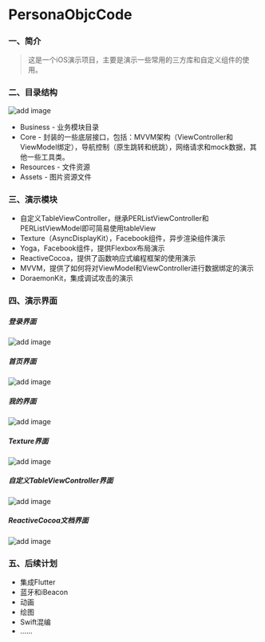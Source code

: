 # PersonaObjcCode


### 一、简介

> 这是一个iOS演示项目，主要是演示一些常用的三方库和自定义组件的使用。

### 二、目录结构

![add image](https://github.com/ZhouShisong/PersonaObjcCode/raw/master/DemonstrationImage/demonstration_structure.png)

* Business - 业务模块目录
* Core - 封装的一些底层接口，包括：MVVM架构（ViewController和ViewModel绑定），导航控制（原生跳转和统跳），网络请求和mock数据，其他一些工具类。
* Resources - 文件资源
* Assets - 图片资源文件

### 三、演示模块

* 自定义TableViewController，继承PERListViewController和PERListViewModel即可简易使用tableView
* Texture（AsyncDisplayKit），Facebook组件，异步渲染组件演示
* Yoga，Facebook组件，提供Flexbox布局演示
* ReactiveCocoa，提供了函数响应式编程框架的使用演示
* MVVM，提供了如何将对ViewModel和ViewController进行数据绑定的演示
* DoraemonKit，集成调试攻击的演示

### 四、演示界面

##### 登录界面

![add image](https://github.com/ZhouShisong/PersonaObjcCode/raw/master/DemonstrationImage/demonstration_1.png)

##### 首页界面

![add image](https://github.com/ZhouShisong/PersonaObjcCode/raw/master/DemonstrationImage/demonstration_2.png)

##### 我的界面

![add image](https://github.com/ZhouShisong/PersonaObjcCode/raw/master/DemonstrationImage/demonstration_3.png)

##### Texture界面

![add image](https://github.com/ZhouShisong/PersonaObjcCode/raw/master/DemonstrationImage/demonstration_4.png)

##### 自定义TableViewController界面

![add image](https://github.com/ZhouShisong/PersonaObjcCode/raw/master/DemonstrationImage/demonstration_5.png)

##### ReactiveCocoa文档界面

![add image](https://github.com/ZhouShisong/PersonaObjcCode/raw/master/DemonstrationImage/demonstration_6.png)


### 五、后续计划

* 集成Flutter
* 蓝牙和iBeacon
* 动画
* 绘图
* Swift混编
* ......
